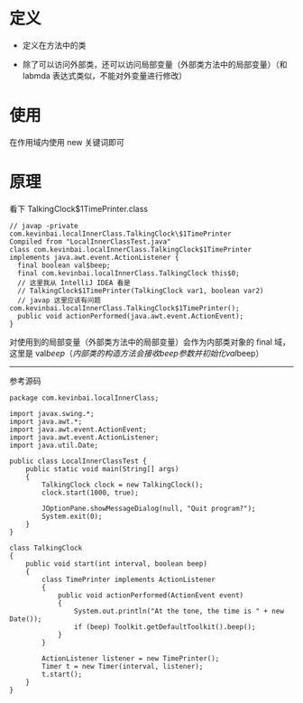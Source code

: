 # 定义

- 定义在方法中的类

- 除了可以访问外部类，还可以访问局部变量（外部类方法中的局部变量）（和 labmda 表达式类似，不能对外变量进行修改）

# 使用

在作用域内使用 new 关键词即可

# 原理

看下 TalkingClock$1TimePrinter.class

```
// javap -private com.kevinbai.localInnerClass.TalkingClock\$1TimePrinter
Compiled from "LocalInnerClassTest.java"
class com.kevinbai.localInnerClass.TalkingClock$1TimePrinter implements java.awt.event.ActionListener {
  final boolean val$beep;
  final com.kevinbai.localInnerClass.TalkingClock this$0;
  // 这里我从 IntelliJ IDEA 看是
  // TalkingClock$1TimePrinter(TalkingClock var1, boolean var2)
  // javap 这里应该有问题   com.kevinbai.localInnerClass.TalkingClock$1TimePrinter();
  public void actionPerformed(java.awt.event.ActionEvent);
}
```

对使用到的局部变量（外部类方法中的局部变量）会作为内部类对象的 final  域，这里是 val$beep（内部类的构造方法会接收 beep 参数并初始化 val$beep）

---

参考源码

```
package com.kevinbai.localInnerClass;

import javax.swing.*;
import java.awt.*;
import java.awt.event.ActionEvent;
import java.awt.event.ActionListener;
import java.util.Date;

public class LocalInnerClassTest {
    public static void main(String[] args)
    {
        TalkingClock clock = new TalkingClock();
        clock.start(1000, true);

        JOptionPane.showMessageDialog(null, "Quit program?");
        System.exit(0);
    }
}

class TalkingClock
{
    public void start(int interval, boolean beep)
    {
        class TimePrinter implements ActionListener
        {
            public void actionPerformed(ActionEvent event)
            {
                System.out.println("At the tone, the time is " + new Date());
                if (beep) Toolkit.getDefaultToolkit().beep();
            }
        }

        ActionListener listener = new TimePrinter();
        Timer t = new Timer(interval, listener);
        t.start();
    }
}
```

